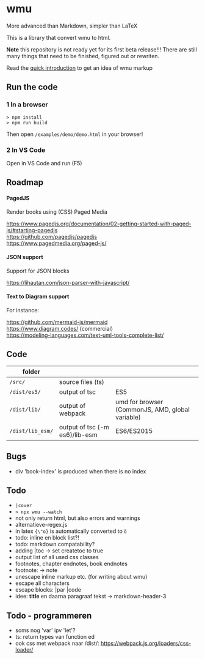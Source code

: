 # wmu

More advanced than Markdown, simpler than LaTeX

This is a library that convert wmu to html.

**Note** this repository is not ready yet for its first beta release!!! There are still many things that need to be finished, figured out or rewriten.

Read the [quick introduction](wmu.md) to get an idea of wmu markup

## Run the code

### 1 In a browser

```
> npm install
> npm run build
```

Then open `/examples/demo/demo.html` in your browser!

### 2 In VS Code

Open in VS Code and run (F5)

## Roadmap

#### PagedJS

Render books using (CSS) Paged Media

https://www.pagedjs.org/documentation/02-getting-started-with-paged-js/#starting-pagedjs  
https://github.com/pagedjs/pagedjs  
https://www.pagedmedia.org/paged-js/  

#### JSON support

Support for JSON blocks

https://lihautan.com/json-parser-with-javascript/

#### Text to Diagram support

For instance:  

https://github.com/mermaid-js/mermaid  
https://www.diagram.codes/ (commercial)  
https://modeling-languages.com/text-uml-tools-complete-list/  

## Code

|folder|||
|---|---|---|
|`/src/`|source files (ts)||
|`/dist/es5/`|output of tsc|ES5|
|`/dist/lib/`|output of webpack|umd for browser (CommonJS, AMD, global variable)|
|`/dist/lib_esm/`|output of tsc (-m es6)/lib-esm|ES6/ES2015|

## Bugs

- div 'book-index' is produced when there is no index

## Todo

- `|cover`
- `> npx wmu --watch`
- not only return html, but also errors and warnings
- alternatieve-regex.js
- in latex `{\"o}` is automatically converted to `ö`
- todo: inline en block list?!
- todo: markdown compatability?
- adding |toc -> set createtoc to true
- output list of all used css classes
- footnotes, chapter endnotes, book endnotes
- footnote: -> note
- unescape inline markup etc. (for writing about wmu)
- escape all characters
- escape blocks: |par \|code
- idee: **title** en daarna paragraaf tekst -> markdown-header-3

## Todo - programmeren

- soms nog 'var' ipv 'let'?
- ts: return types van function ed
- ook css met webpack naar /dist/: https://webpack.js.org/loaders/css-loader/